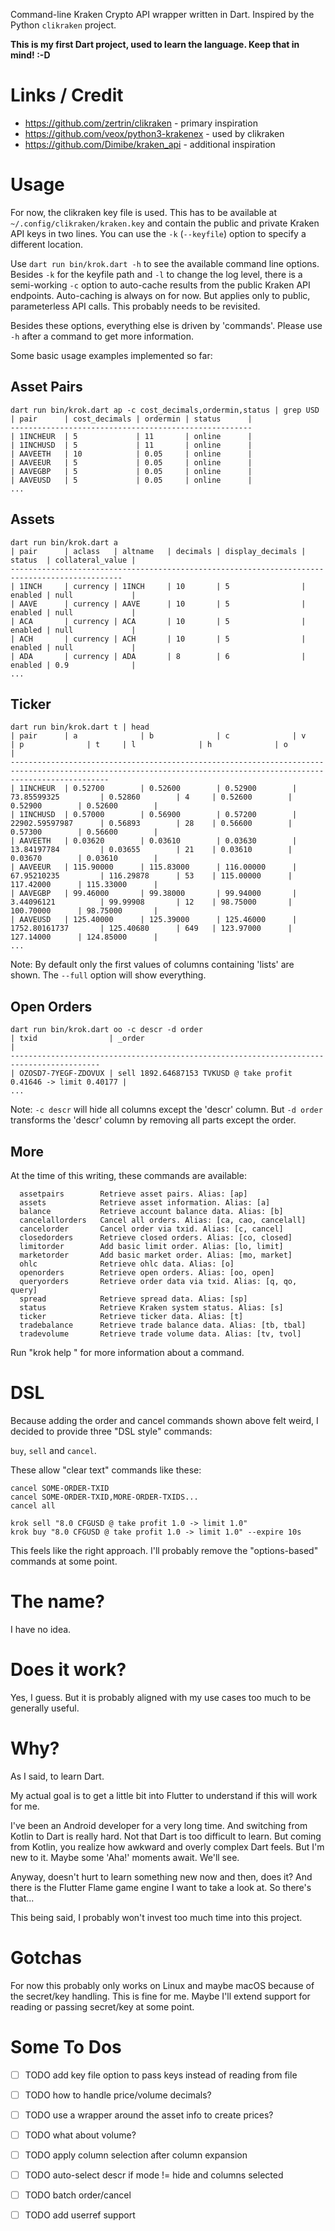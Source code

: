 Command-line Kraken Crypto API wrapper written in Dart. Inspired by the Python `clikraken` project.

**This is my first Dart project, used to learn the language. Keep that in mind! :-D**

# Links / Credit

- https://github.com/zertrin/clikraken - primary inspiration
- https://github.com/veox/python3-krakenex - used by clikraken
- https://github.com/Dimibe/kraken_api - additional inspiration

# Usage

For now, the clikraken key file is used. This has to be available at `~/.config/clikraken/kraken.key` and contain the
public and private Kraken API keys in two lines. You can use the `-k` (`--keyfile`) option to specify a different
location.

Use `dart run bin/krok.dart -h` to see the available command line options. Besides `-k` for the keyfile path and `-l` to
change the log level, there is a semi-working `-c` option to auto-cache results from the public Kraken API endpoints.
Auto-caching is always on for now. But applies only to public, parameterless API calls. This probably needs to be
revisited.

Besides these options, everything else is driven by 'commands'. Please use `-h` after a command to get more information.

Some basic usage examples implemented so far:

## Asset Pairs

```shell
dart run bin/krok.dart ap -c cost_decimals,ordermin,status | grep USD
| pair      | cost_decimals | ordermin | status      |
------------------------------------------------------
| 1INCHEUR  | 5             | 11       | online      |
| 1INCHUSD  | 5             | 11       | online      |
| AAVEETH   | 10            | 0.05     | online      |
| AAVEEUR   | 5             | 0.05     | online      |
| AAVEGBP   | 5             | 0.05     | online      |
| AAVEUSD   | 5             | 0.05     | online      |
...
```

## Assets

```shell
dart run bin/krok.dart a
| pair      | aclass   | altname   | decimals | display_decimals | status  | collateral_value |
-----------------------------------------------------------------------------------------------
| 1INCH     | currency | 1INCH     | 10       | 5                | enabled | null             |
| AAVE      | currency | AAVE      | 10       | 5                | enabled | null             |
| ACA       | currency | ACA       | 10       | 5                | enabled | null             |
| ACH       | currency | ACH       | 10       | 5                | enabled | null             |
| ADA       | currency | ADA       | 8        | 6                | enabled | 0.9              |
...
```

## Ticker

```shell
dart run bin/krok.dart t | head
| pair      | a              | b              | c              | v                   | p              | t     | l              | h              | o              |
------------------------------------------------------------------------------------------------------------------------------------------------------------------
| 1INCHEUR  | 0.52700        | 0.52600        | 0.52900        | 73.85599325         | 0.52860        | 4     | 0.52600        | 0.52900        | 0.52600        |
| 1INCHUSD  | 0.57000        | 0.56900        | 0.57200        | 22902.59597987      | 0.56893        | 28    | 0.56600        | 0.57300        | 0.56600        |
| AAVEETH   | 0.03620        | 0.03610        | 0.03630        | 13.84197784         | 0.03655        | 21    | 0.03610        | 0.03670        | 0.03610        |
| AAVEEUR   | 115.90000      | 115.83000      | 116.00000      | 67.95210235         | 116.29878      | 53    | 115.00000      | 117.42000      | 115.33000      |
| AAVEGBP   | 99.46000       | 99.38000       | 99.94000       | 3.44096121          | 99.99908       | 12    | 98.75000       | 100.70000      | 98.75000       |
| AAVEUSD   | 125.40000      | 125.39000      | 125.46000      | 1752.80161737       | 125.40680      | 649   | 123.97000      | 127.14000      | 124.85000      |
...
```

Note: By default only the first values of columns containing 'lists' are shown. The `--full` option will show
everything.

## Open Orders

```shell
dart run bin/krok.dart oo -c descr -d order
| txid                | _order                                                           |
------------------------------------------------------------------------------------------
| OZOSD7-7YEGF-ZDOVUX | sell 1892.64687153 TVKUSD @ take profit 0.41646 -> limit 0.40177 |
...
```

Note: `-c descr` will hide all columns except the 'descr' column. But `-d order` transforms the 'descr' column by
removing all parts except the order.

## More

At the time of this writing, these commands are available:

```
  assetpairs        Retrieve asset pairs. Alias: [ap]
  assets            Retrieve asset information. Alias: [a]
  balance           Retrieve account balance data. Alias: [b]
  cancelallorders   Cancel all orders. Alias: [ca, cao, cancelall]
  cancelorder       Cancel order via txid. Alias: [c, cancel]
  closedorders      Retrieve closed orders. Alias: [co, closed]
  limitorder        Add basic limit order. Alias: [lo, limit]
  marketorder       Add basic market order. Alias: [mo, market]
  ohlc              Retrieve ohlc data. Alias: [o]
  openorders        Retrieve open orders. Alias: [oo, open]
  queryorders       Retrieve order data via txid. Alias: [q, qo, query]
  spread            Retrieve spread data. Alias: [sp]
  status            Retrieve Kraken system status. Alias: [s]
  ticker            Retrieve ticker data. Alias: [t]
  tradebalance      Retrieve trade balance data. Alias: [tb, tbal]
  tradevolume       Retrieve trade volume data. Alias: [tv, tvol]
```

Run "krok help <command>" for more information about a command.

# DSL

Because adding the order and cancel commands shown above felt weird, I decided to provide three "DSL style" commands:

`buy`, `sell` and `cancel`.

These allow "clear text" commands like these:

```
cancel SOME-ORDER-TXID
cancel SOME-ORDER-TXID,MORE-ORDER-TXIDS...
cancel all

krok sell "8.0 CFGUSD @ take profit 1.0 -> limit 1.0"
krok buy "8.0 CFGUSD @ take profit 1.0 -> limit 1.0" --expire 10s
```

This feels like the right approach. I'll probably remove the "options-based" commands at some point.

# The name?

I have no idea.

# Does it work?

Yes, I guess. But it is probably aligned with my use cases too much to be generally useful.

# Why?

As I said, to learn Dart.

My actual goal is to get a little bit into Flutter to understand if this will work for me.

I've been an Android developer for a very long time. And switching from Kotlin to Dart is really hard. Not that Dart is
too difficult to learn. But coming from Kotlin, you realize how awkward and overly complex Dart feels. But I'm new to
it. Maybe some 'Aha!' moments await. We'll see.

Anyway, doesn't hurt to learn something new now and then, does it? And there is the Flutter Flame game engine I want to
take a look at. So there's that...

This being said, I probably won't invest too much time into this project.

# Gotchas

For now this probably only works on Linux and maybe macOS because of the secret/key handling. This is fine for me.
Maybe I'll extend support for reading or passing secret/key at some point.

# Some To Dos

- [ ] TODO add key file option to pass keys instead of reading from file

- [ ] TODO how to handle price/volume decimals?
- [ ] TODO use a wrapper around the asset info to create prices?
- [ ] TODO what about volume?

- [ ] TODO apply column selection after column expansion
- [ ] TODO auto-select descr if mode != hide and columns selected

- [ ] TODO batch order/cancel
- [ ] TODO add userref support
